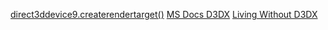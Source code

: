 [direct3ddevice9.createrendertarget()](https://docs.microsoft.com/en-us/windows/win32/api/d3d9/nf-d3d9-idirect3ddevice9-createrendertarget)
[MS Docs D3DX](https://docs.microsoft.com/en-us/windows/win32/direct3d9/d3dx)
[Living Without D3DX](https://walbourn.github.io/living-without-d3dx/)